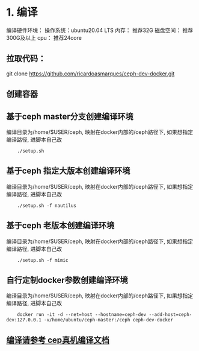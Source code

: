 # 1. 编译
编译硬件环境：
操作系统：ubuntu20.04 LTS
内存： 推荐32G 
磁盘空间： 推荐300G及以上
cpu： 推荐24core


## 拉取代码：

git clone https://github.com/ricardoasmarques/ceph-dev-docker.git

## 创建容器

## 基于ceph master分支创建编译环境
编译目录为/home/$USER/ceph, 映射在docker内部的/ceph路径下, 如果想指定编译路径, 进脚本自己改

        ./setup.sh 

## 基于ceph 指定大版本创建编译环境
编译目录为/home/$USER/ceph, 映射在docker内部的/ceph路径下, 如果想指定编译路径, 进脚本自己改

        ./setup.sh -f nautilus

## 基于ceph 老版本创建编译环境
编译目录为/home/$USER/ceph, 映射在docker内部的/ceph路径下, 如果想指定编译路径, 进脚本自己改

        ./setup.sh -f mimic

## 自行定制docker参数创建编译环境
编译目录为/home/$USER/ceph, 映射在docker内部的/ceph路径下, 如果想指定编译路径, 进脚本自己改

        docker run -it -d --net=host --hostname=ceph-dev --add-host=ceph-dev:127.0.0.1 -v/home/ubuntu/ceph-master:/ceph ceph-dev-docker

## [编译请参考 cep真机编译文档](ceph开发流程架构文档.md)
  
